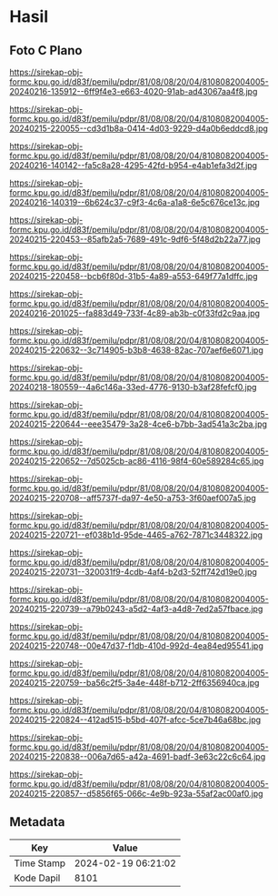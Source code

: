 # Hasil

## Foto C Plano

https://sirekap-obj-formc.kpu.go.id/d83f/pemilu/pdpr/81/08/08/20/04/8108082004005-20240216-135912--6ff9f4e3-e663-4020-91ab-ad43067aa4f8.jpg

https://sirekap-obj-formc.kpu.go.id/d83f/pemilu/pdpr/81/08/08/20/04/8108082004005-20240215-220055--cd3d1b8a-0414-4d03-9229-d4a0b6eddcd8.jpg

https://sirekap-obj-formc.kpu.go.id/d83f/pemilu/pdpr/81/08/08/20/04/8108082004005-20240216-140142--fa5c8a28-4295-42fd-b954-e4ab1efa3d2f.jpg

https://sirekap-obj-formc.kpu.go.id/d83f/pemilu/pdpr/81/08/08/20/04/8108082004005-20240216-140319--6b624c37-c9f3-4c6a-a1a8-6e5c676ce13c.jpg

https://sirekap-obj-formc.kpu.go.id/d83f/pemilu/pdpr/81/08/08/20/04/8108082004005-20240215-220453--85afb2a5-7689-491c-9df6-5f48d2b22a77.jpg

https://sirekap-obj-formc.kpu.go.id/d83f/pemilu/pdpr/81/08/08/20/04/8108082004005-20240215-220458--bcb6f80d-31b5-4a89-a553-649f77a1dffc.jpg

https://sirekap-obj-formc.kpu.go.id/d83f/pemilu/pdpr/81/08/08/20/04/8108082004005-20240216-201025--fa883d49-733f-4c89-ab3b-c0f33fd2c9aa.jpg

https://sirekap-obj-formc.kpu.go.id/d83f/pemilu/pdpr/81/08/08/20/04/8108082004005-20240215-220632--3c714905-b3b8-4638-82ac-707aef6e6071.jpg

https://sirekap-obj-formc.kpu.go.id/d83f/pemilu/pdpr/81/08/08/20/04/8108082004005-20240218-180559--4a6c146a-33ed-4776-9130-b3af28fefcf0.jpg

https://sirekap-obj-formc.kpu.go.id/d83f/pemilu/pdpr/81/08/08/20/04/8108082004005-20240215-220644--eee35479-3a28-4ce6-b7bb-3ad541a3c2ba.jpg

https://sirekap-obj-formc.kpu.go.id/d83f/pemilu/pdpr/81/08/08/20/04/8108082004005-20240215-220652--7d5025cb-ac86-4116-98f4-60e589284c65.jpg

https://sirekap-obj-formc.kpu.go.id/d83f/pemilu/pdpr/81/08/08/20/04/8108082004005-20240215-220708--aff5737f-da97-4e50-a753-3f60aef007a5.jpg

https://sirekap-obj-formc.kpu.go.id/d83f/pemilu/pdpr/81/08/08/20/04/8108082004005-20240215-220721--ef038b1d-95de-4465-a762-7871c3448322.jpg

https://sirekap-obj-formc.kpu.go.id/d83f/pemilu/pdpr/81/08/08/20/04/8108082004005-20240215-220731--320031f9-4cdb-4af4-b2d3-52ff742d19e0.jpg

https://sirekap-obj-formc.kpu.go.id/d83f/pemilu/pdpr/81/08/08/20/04/8108082004005-20240215-220739--a79b0243-a5d2-4af3-a4d8-7ed2a57fbace.jpg

https://sirekap-obj-formc.kpu.go.id/d83f/pemilu/pdpr/81/08/08/20/04/8108082004005-20240215-220748--00e47d37-f1db-410d-992d-4ea84ed95541.jpg

https://sirekap-obj-formc.kpu.go.id/d83f/pemilu/pdpr/81/08/08/20/04/8108082004005-20240215-220759--ba56c2f5-3a4e-448f-b712-2ff6356940ca.jpg

https://sirekap-obj-formc.kpu.go.id/d83f/pemilu/pdpr/81/08/08/20/04/8108082004005-20240215-220824--412ad515-b5bd-407f-afcc-5ce7b46a68bc.jpg

https://sirekap-obj-formc.kpu.go.id/d83f/pemilu/pdpr/81/08/08/20/04/8108082004005-20240215-220838--006a7d65-a42a-4691-badf-3e63c22c6c64.jpg

https://sirekap-obj-formc.kpu.go.id/d83f/pemilu/pdpr/81/08/08/20/04/8108082004005-20240215-220857--d5856f65-066c-4e9b-923a-55af2ac00af0.jpg


## Metadata

| Key        | Value               |
| ---------- | ------------------- |
| Time Stamp | 2024-02-19 06:21:02 |
| Kode Dapil | 8101                |



